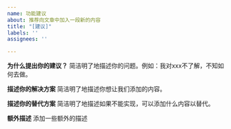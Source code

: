 ```yaml
---
name: 功能建议
about: 推荐向文章中加入一段新的内容
title: "[建议]"
labels: ''
assignees: ''

---
```


**为什么提出你的建议？**
简洁明了地描述你的问题。例如：我对xxx不了解，不知如何去做。

**描述你的解决方案**
简洁明了地描述你想让我们添加的内容。

**描述你的替代方案**
简洁明了地描述如果不能实现，可以添加什么内容以替代。

**额外描述**
添加一些额外的描述
